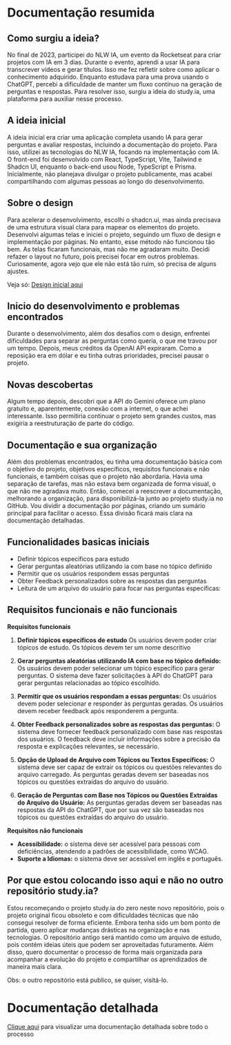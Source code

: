 # Documentação resumida

## Como surgiu a ideia?
No final de 2023, participei do NLW IA, um evento da Rocketseat para criar projetos com IA em 3 dias. Durante o evento, aprendi a usar IA para transcrever vídeos e gerar títulos. 
Isso me fez refletir sobre como aplicar o conhecimento adquirido. Enquanto estudava para uma prova usando o ChatGPT, percebi a dificuldade de manter um fluxo 
contínuo na geração de perguntas e respostas. Para resolver isso, surgiu a ideia do study.ia, uma plataforma para auxiliar nesse processo.

## A ideia inicial
A ideia inicial era criar uma aplicação completa usando IA para gerar perguntas e avaliar respostas, incluindo a documentação do projeto. 
Para isso, utilizei as tecnologias do NLW IA, focando na implementação com IA. O front-end foi desenvolvido com React, TypeScript, Vite, Tailwind e Shadcn UI, 
enquanto o back-end usou Node, TypeScript e Prisma. Inicialmente, não planejava divulgar o projeto publicamente, mas acabei compartilhando com algumas pessoas 
ao longo do desenvolvimento.

## Sobre o design
Para acelerar o desenvolvimento, escolhi o shadcn.ui, mas ainda precisava de uma estrutura visual clara para mapear os elementos do projeto. 
Desenvolvi algumas telas e iniciei o projeto, seguindo um fluxo de design e implementação por páginas. No entanto, esse método não funcionou tão bem. 
As telas ficaram funcionais, mas não me agradaram muito. Decidi refazer o layout no futuro, pois precisei focar em outros problemas. 
Curiosamente, agora vejo que ele não está tão ruim, só precisa de alguns ajustes. 

Veja só: [Design inicial aqui](https://www.figma.com/design/D3jLpTAqOVsJDI4TCOrCiJ/Untitled?node-id=0-1&node-type=canvas&t=EfxoIFCJhOCnNrAM-0)

## Inicio do desenvolvimento e problemas encontrados

Durante o desenvolvimento, além dos desafios com o design, enfrentei dificuldades para separar as perguntas como queria, o que me travou por um tempo. 
Depois, meus créditos da OpenAI API expiraram. Como a reposição era em dólar e eu tinha outras prioridades, precisei pausar o projeto.

## Novas descobertas
Algum tempo depois, descobri que a API do Gemini oferece um plano gratuito e, aparentemente, conexão com a internet, o que achei interessante. 
Isso permitiria continuar o projeto sem grandes custos, mas exigiria a reestruturação de parte do código.

## Documentação e sua organização

Além dos problemas encontrados, eu tinha uma documentação básica com o objetivo do projeto, objetivos específicos, requisitos funcionais e não funcionais, e também coisas que o projeto não abordaria. 
Havia uma separação de tarefas, mas não estava bem organizada de forma visual, o que não me agradava muito. Então, comecei a reescrever a documentação, melhorando a organização,
para disponibilizá-la junto ao projeto study.ia no GitHub. Vou dividir a documentação por páginas, criando um sumário principal para facilitar o acesso. Essa divisão ficará mais clara
na documentação detalhadas.

## Funcionalidades basicas iniciais
- Definir tópicos específicos para estudo
- Gerar perguntas aleatórias utilizando ia com base no tópico definido
- Permitir que os usuários respondem essas perguntas
- Obter Feedback personalizados sobre as respostas das perguntas
- Leitura de um arquivo do usuário para focar nas perguntas específicas:

## Requisitos funcionais e não funcionais

**Requisitos funcionais**

1. **Definir tópicos específicos de estudo**
    Os usuários devem poder criar tópicos de estudo.
    Os tópicos devem ter um nome descritivo
    
2. **Gerar perguntas aleatórias utilizando IA com base no tópico definido:**
    Os usuários devem poder selecionar um tópico específico para gerar perguntas.
    O sistema deve fazer solicitações à API do ChatGPT para gerar perguntas relacionadas ao tópico escolhido.
    
3. **Permitir que os usuários respondam a essas perguntas:**
    Os usuários devem poder selecionar e responder às perguntas geradas.
    Os usuários devem receber feedback após responderem a pergunta.
    
4. **Obter Feedback personalizados sobre as respostas das perguntas:**
    O sistema deve fornecer feedback personalizado com base nas respostas dos usuários.
    O feedback deve incluir informações sobre a precisão da resposta e explicações relevantes, se necessário.
    
5. **Opção de Upload de Arquivo com Tópicos ou Textos Específicos:**
    O sistema deve ser capaz de extrair os tópicos ou questões relevantes do arquivo carregado.
    As perguntas geradas devem ser baseadas nos tópicos ou questões extraídas do arquivo do usuário.
    
6. **Geração de Perguntas com Base nos Tópicos ou Questões Extraídas do Arquivo do Usuário:**
    As perguntas geradas devem ser baseadas nas respostas da API do ChatGPT, que por sua vez são baseadas nos tópicos ou questões extraídas do arquivo do usuário.
    
**Requisitos não funcionais**

- **Acessibilidade:** o sistema deve ser acessível para pessoas com deficiências, atendendo a padrões de acessibilidade, como WCAG.
- **Suporte a Idiomas:** o sistema deve ser acessível em inglês e português.

## Por que estou colocando isso aqui e não no outro repositório study.ia?
Estou recomeçando o projeto study.ia do zero neste novo repositório, pois o projeto original ficou obsoleto e com dificuldades técnicas que não consegui resolver de forma eficiente.
Embora tenha sido um bom ponto de partida, quero aplicar mudanças drásticas na organização e nas tecnologias.
O repositório antigo será mantido como um arquivo de estudo, pois contém ideias úteis que podem ser aproveitadas futuramente. 
Além disso, quero documentar o processo de forma mais organizada para acompanhar a evolução do projeto e compartilhar os aprendizados de maneira mais clara.

Obs: o outro repositório está publico, se quiser, visitá-lo.

# Documentação detalhada
[Clique aqui](https://clear-myth-de2.notion.site/STUDY-IA-em-desenvolvimento-19438f37744a8108a6d3d9d4e1c456a6) para visualizar uma documentação detalhada sobre todo o processo
